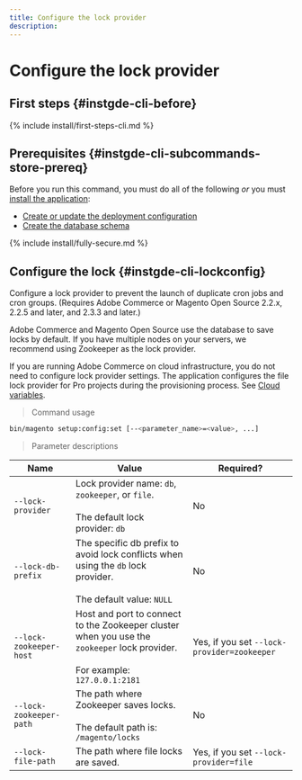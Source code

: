 ```yaml
---
title: Configure the lock provider
description:
---
```


# Configure the lock provider

## First steps {#instgde-cli-before}

{% include install/first-steps-cli.md %}

## Prerequisites {#instgde-cli-subcommands-store-prereq}

Before you run this command, you must do all of the following *or* you must [install the application](../advanced.md):

*  [Create or update the deployment configuration](deployment.md)
*  [Create the database schema](database.md)

{% include install/fully-secure.md %}

## Configure the lock {#instgde-cli-lockconfig}

Configure a lock provider to prevent the launch of duplicate cron jobs and cron groups. (Requires Adobe Commerce or Magento Open Source 2.2.x, 2.2.5 and later, and 2.3.3 and later.)

Adobe Commerce and Magento Open Source use the database to save locks by default. If you have multiple nodes on your servers, we recommend using Zookeeper as the lock provider.

If you are running Adobe Commerce on cloud infrastructure, you do not need to configure lock provider settings. The application configures the file lock provider for Pro projects during the provisioning process. See [Cloud variables](https://devdocs.magento.com/cloud/env/variables-cloud.html).

> Command usage

```bash
bin/magento setup:config:set [--<parameter_name>=<value>, ...]
```

> Parameter descriptions

|Name|Value|Required?|
|--- |--- |--- |
|`--lock-provider`|Lock provider name: `db`, `zookeeper`, or `file`.<br><br>The default lock provider: `db`|No|
|`--lock-db-prefix`|The specific db prefix to avoid lock conflicts when using the `db` lock provider.<br><br>The default value: `NULL`|No|
|`--lock-zookeeper-host`|Host and port to connect to the Zookeeper cluster when you use the `zookeeper` lock provider.<br><br>For example: `127.0.0.1:2181`|Yes, if you set `--lock-provider=zookeeper`|
|`--lock-zookeeper-path`|The path where Zookeeper saves locks.<br><br>The default path is: `/magento/locks`|No|
|`--lock-file-path`|The path where file locks are saved.|Yes, if you set `--lock-provider=file`|
